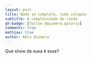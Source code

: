 ```yaml
---
layout: post
title: Nada se completa, tudo colapsa
subtitle: A complexidade do ruído
gh-badge: [follow @quimera.galeria]
comments: true
mathjax: true
author: Nala Quimera
---
```


Que show da xuxa é esse?
